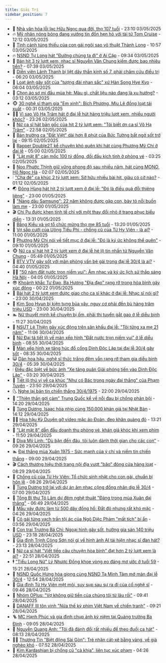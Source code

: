 ```yaml
---
title: Giải Trí
sidebar_position: 7
---
```


<!-- dantri-giai-tri:START -->
- 🤩 [Nhà văn hóa lỗi lạc Hữu Ngọc qua đời, thọ 107 tuổi](https://dantri.com.vn/giai-tri/nha-van-hoa-loi-lac-huu-ngoc-qua-doi-tho-107-tuoi-20250504015516170.htm) - 23:10 03/05/2025
- 🔥 [Mỹ nhân nóng bỏng đang vướng tin đồn hẹn hò với tài tử Tom Cruise](https://dantri.com.vn/giai-tri/my-nhan-nong-bong-dang-vuong-tin-don-hen-ho-voi-tai-tu-tom-cruise-20250503110716050.htm) - 12:12 03/05/2025
- 🚀 [Tình cảnh túng thiếu của con gái ngôi sao võ thuật Thành Long](https://dantri.com.vn/giai-tri/tinh-canh-tung-thieu-cua-con-gai-ngoi-sao-vo-thuat-thanh-long-20250503115637416.htm) - 10:57 03/05/2025
- 🔥 [NSND Tự Long hát &quot;Đường chúng ta đi&quot; ở Ai Cập](https://dantri.com.vn/giai-tri/nsnd-tu-long-hat-duong-chung-ta-di-o-ai-cap-20250503145833912.htm) - 09:34 03/05/2025
- 🌈 [Bản hit 3 tỷ lượt xem, nhạc sĩ Nguyễn Văn Chung kiếm được bao nhiêu tiền?](https://dantri.com.vn/giai-tri/ban-hit-3-ty-luot-xem-nhac-si-nguyen-van-chung-kiem-duoc-bao-nhieu-tien-20250502210823302.htm) - 07:39 03/05/2025
- 📝 [Diễn viên Lãnh Thanh bị liệt dây thần kinh số 7, phải châm cứu điều trị](https://dantri.com.vn/giai-tri/dien-vien-lanh-thanh-bi-liet-day-than-kinh-so-7-phai-cham-cuu-dieu-tri-20250503131537789.htm) - 06:20 03/05/2025
- 💪 [Loạt ảnh gây sốt của &quot;tượng đài nhan sắc&quot; xứ Hàn Song Hye Kyo](https://dantri.com.vn/giai-tri/loat-anh-gay-sot-cua-tuong-dai-nhan-sac-xu-han-song-hye-kyo-20250503123716591.htm) - 06:04 03/05/2025
- 🤡 [Chọn áo sơ mi đầu mùa hè: Màu gì, chất liệu nào đang là xu hướng?](https://dantri.com.vn/giai-tri/chon-ao-so-mi-dau-mua-he-mau-gi-chat-lieu-nao-dang-la-xu-huong-20250424113637767.htm) - 03:12 03/05/2025
- 🐵 [30 nghệ sĩ tham gia &quot;Em xinh&quot;: Bích Phương, Miu Lê đồng loạt tái xuất](https://dantri.com.vn/giai-tri/30-nghe-si-tham-gia-em-xinh-bich-phuong-miu-le-dong-loat-tai-xuat-20250503060655324.htm) - 00:31 03/05/2025
- 🧑‍🏫 [Vì sao Võ Hạ Trâm hát ở đại lễ hút hàng triệu lượt xem, nhiều người khóc?](https://dantri.com.vn/giai-tri/vi-sao-vo-ha-tram-hat-o-dai-le-hut-hang-trieu-luot-xem-nhieu-nguoi-khoc-20250502181329031.htm) - 23:26 02/05/2025
- 💂 [Nữ ca sĩ hát bản gốc của hit 2 tỷ lượt xem: &quot;Tôi biết ơn ca sĩ Võ Hạ Trâm&quot;](https://dantri.com.vn/giai-tri/nu-ca-si-hat-ban-goc-cua-hit-2-ty-luot-xem-toi-biet-on-ca-si-vo-ha-tram-20250502152152749.htm) - 22:58 02/05/2025
- 🤠 [Bản trường ca &quot;Đất Việt&quot; dài hơn 8 phút của Bức Tường bất ngờ sốt trở lại](https://dantri.com.vn/giai-tri/ban-truong-ca-dat-viet-dai-hon-8-phut-cua-buc-tuong-bat-ngo-sot-tro-lai-20250502160639021.htm) - 09:15 02/05/2025
- 🫶 [Rapper Double2T kể chuyện khó quên khi hát cùng Phương Mỹ Chi ở đại lễ](https://dantri.com.vn/giai-tri/rapper-double2t-ke-chuyen-kho-quen-khi-hat-cung-phuong-my-chi-o-dai-le-20250502083242398.htm) - 05:00 02/05/2025
- 🦏 [&quot;Lật mặt 8&quot; cán mốc 100 tỷ đồng, đối đầu kịch tính ở phòng vé](https://dantri.com.vn/giai-tri/lat-mat-8-can-moc-100-ty-dong-doi-dau-kich-tinh-o-phong-ve-20250502093726915.htm) - 03:25 02/05/2025
- 🧰 [Noo Phước Thịnh giữ vững phong độ sau nhiều năm, hát cùng MONO, Hồ Ngọc Hà](https://dantri.com.vn/giai-tri/noo-phuoc-thinh-giu-vung-phong-do-sau-nhieu-nam-hat-cung-mono-ho-ngoc-ha-20250502082746683.htm) - 02:07 02/05/2025
- 🕯 [&quot;Cha đẻ&quot; ca khúc 2 tỷ lượt xem: Sở hữu nhiều bài hit, giàu có cỡ nào?](https://dantri.com.vn/giai-tri/cha-de-ca-khuc-2-ty-luot-xem-so-huu-nhieu-bai-hit-giau-co-co-nao-20250501230749177.htm) - 01:12 02/05/2025
- 🌏 [Đông Hùng hát hit 2 tỷ lượt xem ở đại lễ: &quot;Đó là điều quá đỗi thiêng liêng&quot;](https://dantri.com.vn/giai-tri/dong-hung-hat-hit-2-ty-luot-xem-o-dai-le-do-la-dieu-qua-doi-thieng-lieng-20250501142047426.htm) - 23:00 01/05/2025
- 🌈 [&quot;Nàng dâu Samsung&quot;: 22 năm không được gặp con, bày tỏ nỗi buồn làm mẹ](https://dantri.com.vn/giai-tri/nang-dau-samsung-22-nam-khong-duoc-gap-con-bay-to-noi-buon-lam-me-20250501103430165.htm) - 23:00 01/05/2025
- 🎬 [Chi Pu được khen tinh tế chỉ với một thay đổi nhỏ ở trang phục biểu diễn](https://dantri.com.vn/giai-tri/chi-pu-duoc-khen-tinh-te-chi-voi-mot-thay-doi-nho-o-trang-phuc-bieu-dien-20250501194922212.htm) - 13:31 01/05/2025
- 👀 [Bằng Kiều và vợ tổ chức mừng thọ mẹ 85 tuổi](https://dantri.com.vn/giai-tri/bang-kieu-va-vo-to-chuc-mung-tho-me-85-tuoi-20250501191657758.htm) - 13:20 01/05/2025
- 🧰 [Vợ sắp cưới của Uông Tiểu Phi - chồng cũ của Từ Hy Viên - là ai?](https://dantri.com.vn/giai-tri/vo-sap-cuoi-cua-uong-tieu-phi-chong-cu-cua-tu-hy-vien-la-ai-20250501111009102.htm) - 11:00 01/05/2025
- 🧰 [Phương Mỹ Chi nói về tiết mục ở đại lễ: &quot;Đó là ký ức không thể quên&quot;](https://dantri.com.vn/giai-tri/phuong-my-chi-noi-ve-tiet-muc-o-dai-le-do-la-ky-uc-khong-the-quen-20250501154106955.htm) - 09:10 01/05/2025
- 🐵 [Nữ ca sĩ hát hit 2 tỷ lượt xem ở đại lễ hé lộ tin nhắn từ Nguyễn Văn Chung](https://dantri.com.vn/giai-tri/nu-ca-si-hat-hit-2-ty-luot-xem-o-dai-le-he-lo-tin-nhan-tu-nguyen-van-chung-20250501123817989.htm) - 05:49 01/05/2025
- 🐘 [BTV VTV gây sốt với màn phỏng vấn bé gái trong đại lễ 30/4 là ai?](https://dantri.com.vn/giai-tri/btv-vtv-gay-sot-voi-man-phong-van-be-gai-trong-dai-le-304-la-ai-20250501095622090.htm) - 04:40 01/05/2025
- 🧑‍💻 [&quot;50 năm đất nước trọn niềm vui&quot;: Âm nhạc và ký ức lịch sử thắp sáng Hà Nội](https://dantri.com.vn/giai-tri/50-nam-dat-nuoc-tron-niem-vui-am-nhac-va-ky-uc-lich-su-thap-sang-ha-noi-20250501103036711.htm) - 04:05 01/05/2025
- 😎 [Khoảnh khắc Tư Đạp, Ba Hương &quot;Địa đạo&quot; rạng rỡ trong hòa bình gây xúc động](https://dantri.com.vn/giai-tri/khoanh-khac-tu-dap-ba-huong-dia-dao-rang-ro-trong-hoa-binh-gay-xuc-dong-20250430233637029.htm) - 00:22 01/05/2025
- 🧰 [Bài hát 2 tỷ lượt xem được giao cho ca sĩ khác ở đại lễ: Nhạc sĩ nói gì?](https://dantri.com.vn/giai-tri/bai-hat-2-ty-luot-xem-duoc-giao-cho-ca-si-khac-o-dai-le-nhac-si-noi-gi-20250430145512255.htm) - 23:00 30/04/2025
- 🧰 [Kim Soo Hyun bị kiện tụng bủa vây, nguy cơ phải đền bù hàng trăm triệu USD](https://dantri.com.vn/giai-tri/kim-soo-hyun-bi-kien-tung-bua-vay-nguy-co-phai-den-bu-hang-tram-trieu-usd-20250430112155768.htm) - 23:00 30/04/2025
- 🏊 [Nữ thuyết minh kể chuyện bị ốm, phải thi tuyển gắt gao ở lễ diễu binh](https://dantri.com.vn/giai-tri/nu-thuyet-minh-ke-chuyen-bi-om-phai-thi-tuyen-gat-gao-o-le-dieu-binh-20250430161837365.htm) - 11:27 30/04/2025
- 🌋 [NSƯT Lê Thiện gây xúc động trên sân khấu đại lễ: &quot;Tôi từng xa mẹ 21 năm&quot;](https://dantri.com.vn/giai-tri/nsut-le-thien-gay-xuc-dong-tren-san-khau-dai-le-toi-tung-xa-me-21-nam-20250430153846111.htm) - 11:06 30/04/2025
- 🔭 [Nữ Đại tá tiết lộ về màn xếp hình &quot;Đất nước trọn niềm vui&quot; ở lễ diễu binh](https://dantri.com.vn/giai-tri/nu-dai-ta-tiet-lo-ve-man-xep-hinh-dat-nuoc-tron-niem-vui-o-le-dieu-binh-20250430134725155.htm) - 08:55 30/04/2025
- 📝 [Màn xếp hình xe tăng húc đổ cổng Dinh Độc Lập tại đại lễ 30/4 gây sốt](https://dantri.com.vn/giai-tri/man-xep-hinh-xe-tang-huc-do-cong-dinh-doc-lap-tai-dai-le-304-gay-sot-20250430130446938.htm) - 08:35 30/04/2025
- 😺 [Dàn hoa hậu, nghệ sĩ thức trắng đêm vẫn rạng rỡ tham gia diễu binh 30/4](https://dantri.com.vn/giai-tri/dan-hoa-hau-nghe-si-thuc-trang-dem-van-rang-ro-tham-gia-dieu-binh-304-20250430102356401.htm) - 05:39 30/04/2025
- 🕯 [Điều đặc biệt về bức ảnh &quot;Xe tăng quân Giải phóng tiến vào Dinh Độc Lập&quot;](https://dantri.com.vn/giai-tri/dieu-dac-biet-ve-buc-anh-xe-tang-quan-giai-phong-tien-vao-dinh-doc-lap-20250430020041147.htm) - 03:20 30/04/2025
- 🦄 [Tiết lộ thú vị về ca khúc &quot;Như có Bác trong ngày đại thắng&quot; của Phạm Tuyên](https://dantri.com.vn/giai-tri/tiet-lo-thu-vi-ve-ca-khuc-nhu-co-bac-trong-ngay-dai-thang-cua-pham-tuyen-20250430035247287.htm) - 23:50 29/04/2025
- 🌜 [Nghe lại bản tin chiến thắng 30/4/1975](https://dantri.com.vn/giai-tri/nghe-lai-ban-tin-chien-thang-3041975-20250429124046067.htm) - 22:00 29/04/2025
- 👹 [&quot;Thiên thần gợi cảm&quot; Trung Quốc kể về nỗi đau bị chồng phản bội](https://dantri.com.vn/giai-tri/thien-than-goi-cam-trung-quoc-ke-ve-noi-dau-bi-chong-phan-boi-20250429115459338.htm) - 14:20 29/04/2025
- 🚀 [Tùng Dương, Isaac hòa nhịp cùng 150.000 khán giả tại Nhật Bản](https://dantri.com.vn/giai-tri/tung-duong-isaac-hoa-nhip-cung-150000-khan-gia-tai-nhat-ban-20250429204238143.htm) - 14:12 29/04/2025
- 🧑‍💻 [Hoa hậu Kỳ Duyên gỡ video mặc áo Đoàn, đeo khăn quàng đỏ](https://dantri.com.vn/giai-tri/hoa-hau-ky-duyen-go-video-mac-ao-doan-deo-khan-quang-do-20250429193901253.htm) - 13:21 29/04/2025
- 🦩 [&quot;Lật mặt 8&quot; dẫn đầu doanh thu phòng vé, khán giả khóc khi xem phim](https://dantri.com.vn/giai-tri/lat-mat-8-dan-dau-doanh-thu-phong-ve-khan-gia-khoc-khi-xem-phim-20250429175153964.htm) - 11:50 29/04/2025
- 💫 [Diva Mỹ Linh: &quot;Dù bận đến đâu, tôi luôn dành thời gian cho các con&quot;](https://dantri.com.vn/giai-tri/diva-my-linh-du-ban-den-dau-toi-luon-danh-thoi-gian-cho-cac-con-20250428153011858.htm) - 09:26 29/04/2025
- 🏊 [Đại thắng mùa Xuân 1975 - Sức mạnh của ý chí và niềm tin chiến thắng](https://dantri.com.vn/giai-tri/dai-thang-mua-xuan-1975-suc-manh-cua-y-chi-va-niem-tin-chien-thang-20250429193303241.htm) - 09:00 29/04/2025
- 🎬 [Cách thương hiệu thời trang nội địa vượt &quot;bão&quot; đóng cửa hàng loạt](https://dantri.com.vn/giai-tri/cach-thuong-hieu-thoi-trang-noi-dia-vuot-bao-dong-cua-hang-loat-20250428162435182.htm) - 08:29 29/04/2025
- 💃 [Chồng cũ của Từ Hy Viên: Tổ chức sinh nhật cho con gái, chuẩn bị hôn lễ](https://dantri.com.vn/giai-tri/chong-cu-cua-tu-hy-vien-to-chuc-sinh-nhat-cho-con-gai-chuan-bi-hon-le-20250429124359401.htm) - 08:26 29/04/2025
- 🌊 [Tùng Dương trở lại với dự án âm nhạc cộng đồng nhân dịp lễ 30/4](https://dantri.com.vn/giai-tri/tung-duong-tro-lai-voi-du-an-am-nhac-cong-dong-nhan-dip-le-304-20250429110717621.htm) - 07:00 29/04/2025
- 🧰 [Tổng Bí thư Tô Lâm dự đêm nghệ thuật &quot;Đảng trong mùa Xuân đại thắng&quot;](https://dantri.com.vn/giai-tri/tong-bi-thu-to-lam-du-dem-nghe-thuat-dang-trong-mua-xuan-dai-thang-20250429110917426.htm) - 06:49 29/04/2025
- 🦣 [Mẫu váy được làm từ 500 dây đồng hồ: Đắt đỏ nhưng rất khó mặc](https://dantri.com.vn/giai-tri/mau-vay-duoc-lam-tu-500-day-dong-ho-dat-do-nhung-rat-kho-mac-20250428142440950.htm) - 04:26 29/04/2025
- 🥷 [Cô gái từng vạch trần tội ác của Ngô Diệc Phàm &quot;mất tích&quot; bí ẩn](https://dantri.com.vn/giai-tri/co-gai-tung-vach-tran-toi-ac-cua-ngo-diec-pham-mat-tich-bi-an-20250429103917586.htm) - 03:56 29/04/2025
- 🦏 [Con trai Trương Bá Chi: Ngoại hình gây sốt, hưởng gia sản 140 triệu USD](https://dantri.com.vn/giai-tri/con-trai-truong-ba-chi-ngoai-hinh-gay-sot-huong-gia-san-140-trieu-usd-20250428100809931.htm) - 23:18 28/04/2025
- 🫶 [Gia đình Trịnh Công Sơn nói gì về hình ảnh AI tái hiện nhạc sĩ đàn hát?](https://dantri.com.vn/giai-tri/gia-dinh-trinh-cong-son-noi-gi-ve-hinh-anh-ai-tai-hien-nhac-si-dan-hat-20250428172814901.htm) - 23:13 28/04/2025
- 💼 [Nữ ca sĩ hát &quot;Viết tiếp câu chuyện hòa bình&quot; đạt hơn 2 tỷ lượt xem là ai?](https://dantri.com.vn/giai-tri/nu-ca-si-hat-viet-tiep-cau-chuyen-hoa-binh-dat-hon-2-ty-luot-xem-la-ai-20250428233219431.htm) - 22:51 28/04/2025
- 🕴 [&quot;Tiểu Long Nữ&quot; Lý Nhược Đồng khoe vòng eo đáng mơ ước ở tuổi 59](https://dantri.com.vn/giai-tri/tieu-long-nu-ly-nhuoc-dong-khoe-vong-eo-dang-mo-uoc-o-tuoi-59-20250428115052220.htm) - 15:21 28/04/2025
- 🐲 [NSND Quốc Hưng hòa giọng cùng NSND Tạ Minh Tâm mở màn đại lễ 30/4](https://dantri.com.vn/giai-tri/nsnd-quoc-hung-hoa-giong-cung-nsnd-ta-minh-tam-mo-man-dai-le-304-20250428225448677.htm) - 12:54 28/04/2025
- 🐘 [Gia đình Từ Hy Viên mệt mỏi, suy sụp sau sự ra đi của cố nghệ sĩ](https://dantri.com.vn/giai-tri/gia-dinh-tu-hy-vien-met-moi-suy-sup-sau-su-ra-di-cua-co-nghe-si-20250428120103472.htm) - 09:46 28/04/2025
- 🤭 [Nhóm OPlus: &quot;Vợ không giữ tiền của chúng tôi từ lâu rồi&quot;](https://dantri.com.vn/giai-tri/nhom-oplus-vo-khong-giu-tien-cua-chung-toi-tu-lau-roi-20250428115615615.htm) - 09:41 28/04/2025
- 💯 [DANAFF III tôn vinh &quot;Nửa thế kỷ phim Việt Nam về chiến tranh&quot;](https://dantri.com.vn/giai-tri/danaff-iii-ton-vinh-nua-the-ky-phim-viet-nam-ve-chien-tranh-20250428125307125.htm) - 09:21 28/04/2025
- 🪜 [MC Hạnh Phúc và gia đình chụp ảnh kỷ niệm tại Quảng trường Ba Đình](https://dantri.com.vn/giai-tri/mc-hanh-phuc-va-gia-dinh-chup-anh-ky-niem-tai-quang-truong-ba-dinh-20250428145147883.htm) - 09:05 28/04/2025
- 👹 [Nguyễn Quang Anh: &quot;Tôi đã đánh đổi rất nhiều để theo đuổi ca hát&quot;](https://dantri.com.vn/giai-tri/nguyen-quang-anh-toi-da-danh-doi-rat-nhieu-de-theo-duoi-ca-hat-20250428113946308.htm) - 08:13 28/04/2025
- 🧑‍🏫 [Thương Tín &quot;Biệt động Sài Gòn&quot;: Trẻ nhận cát-xê bằng vàng, về già nghèo khó](https://dantri.com.vn/giai-tri/thuong-tin-biet-dong-sai-gon-tre-nhan-cat-xe-bang-vang-ve-gia-ngheo-kho-20250428013341959.htm) - 07:52 28/04/2025
- 🐘 [Kim Kardashian bị chồng cũ &quot;cà khịa&quot;, liên tục xúc phạm](https://dantri.com.vn/giai-tri/kim-kardashian-bi-chong-cu-ca-khia-lien-tuc-xuc-pham-20250428105511752.htm) - 04:26 28/04/2025<!-- dantri-giai-tri:END -->
